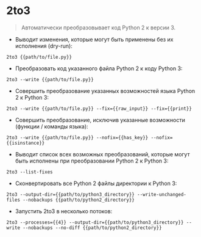 # 2to3

> Автоматически преобразовывает код Python 2 к версии 3.

- Выводит изменения, которые могут быть применены без их исполнения (dry-run):

`2to3 {{path/to/file.py}}`

- Преобразовать код указанного файла Python 2 к коду Python 3:

`2to3 --write {{path/to/file.py}}`

- Совершить преобразование указанных возможностей языка Python 2 к Python 3:

`2to3 --write {{path/to/file.py}} --fix={{raw_input}} --fix={{print}}`

- Совершить преобразование, исключив указанные возможности (функции / команды языка):

`2to3 --write {{path/to/file.py}} --nofix={{has_key}} --nofix={{isinstance}}`

- Выводит список всех возможных преобразований, которые могут быть исполнены при преобразовании Python 2 к Python 3:

`2to3 --list-fixes`

- Сконвертировать все Python 2 файлы директории к Python 3:

`2to3 --output-dir={{path/to/python3_directory}} --write-unchanged-files --nobackups {{path/to/python2_directory}}`

- Запустить 2to3 в несколько потоков:

`2to3 --processes={{4}} --output-dir={{path/to/python3_directory}} --write --nobackups --no-diff {{path/to/python2_directory}}`
